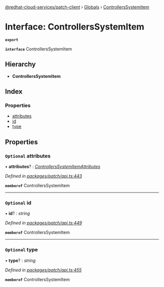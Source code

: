 [@redhat-cloud-services/patch-client](../README.md) › [Globals](../globals.md) › [ControllersSystemItem](controllerssystemitem.md)

# Interface: ControllersSystemItem

**`export`** 

**`interface`** ControllersSystemItem

## Hierarchy

* **ControllersSystemItem**

## Index

### Properties

* [attributes](controllerssystemitem.md#optional-attributes)
* [id](controllerssystemitem.md#optional-id)
* [type](controllerssystemitem.md#optional-type)

## Properties

### `Optional` attributes

• **attributes**? : *[ControllersSystemItemAttributes](controllerssystemitemattributes.md)*

*Defined in [packages/patch/api.ts:443](https://github.com/RedHatInsights/javascript-clients/blob/969a5fc/packages/patch/api.ts#L443)*

**`memberof`** ControllersSystemItem

___

### `Optional` id

• **id**? : *string*

*Defined in [packages/patch/api.ts:449](https://github.com/RedHatInsights/javascript-clients/blob/969a5fc/packages/patch/api.ts#L449)*

**`memberof`** ControllersSystemItem

___

### `Optional` type

• **type**? : *string*

*Defined in [packages/patch/api.ts:455](https://github.com/RedHatInsights/javascript-clients/blob/969a5fc/packages/patch/api.ts#L455)*

**`memberof`** ControllersSystemItem
